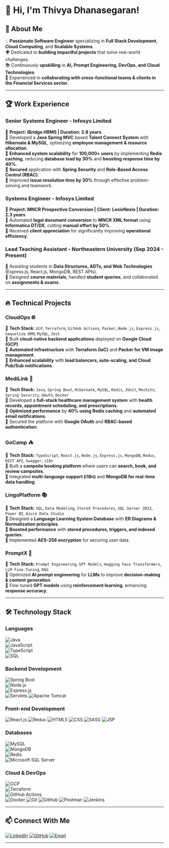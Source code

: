 # 👋 Hi, I'm Thivya Dhanasegaran!

## 🚀 About Me

💡 **Passionate Software Engineer** specializing in **Full Stack Development**, **Cloud Computing**, and **Scalable Systems**.  
🌍 Dedicated to **building impactful projects** that solve real-world challenges.  
📚 Continuously **upskilling** in **AI, Prompt Engineering, DevOps, and Cloud Technologies**.  
👥 Experienced in **collaborating with cross-functional teams & clients in the Financial Services sector**.

---

## 🏆 Work Experience

### **Senior Systems Engineer - Infosys Limited**

📅 **Project: iBridge HRMS | Duration: 2.8 years**  
🔹 Developed a **Java Spring MVC** based **Talent Connect System** with **Hibernate & MySQL**, optimizing **employee management & resource allocation**.  
🔹 **Enhanced system scalability** for **100,000+ users** by implementing **Redis caching**, reducing **database load by 30%** and **boosting response time by 40%**.  
🔹 **Secured** application with **Spring Security** and **Role-Based Access Control (RBAC)**.  
🔹 Improved **issue resolution time by 30%** through effective problem-solving and teamwork.

### **Systems Engineer - Infosys Limited**

📅 **Project: MNCR Prospective Conversion | Client: LexisNexis | Duration: 2.3 years**  
🔹 Automated **legal document conversion** to **MNCR XML format** using **Informatica DT/DX**, cutting **manual effort by 50%**.  
🔹 Received **client appreciation** for significantly improving **operational efficiency**.

### **Lead Teaching Assistant - Northeastern University (Sep 2024 - Present)**

📅 Assisting students in **Data Structures, ADTs, and Web Technologies** (Express.js, React.js, MongoDB, REST APIs).  
🔹 Designed **course materials**, handled **student queries**, and collaborated on **assignments & exams**.

---

## 🔥 Technical Projects

### **CloudOps** 🌐

🔹 **Tech Stack:** `GCP`, `Terraform`, `GitHub Actions`, `Packer`, `Node.js`, `Express.js`, `Sequelize ORM`, `MySQL`, `Jest`  
🔹 Built **cloud-native backend applications** deployed on **Google Cloud (GCP)**.  
🔹 **Automated infrastructure** with **Terraform (IaC)** and **Packer for VM image management**.  
🔹 **Enhanced scalability** with **load balancers, auto-scaling, and Cloud Pub/Sub notifications**.

### **MediLink** 🏥

🔹 **Tech Stack:** `Java`, `Spring Boot`, `Hibernate`, `MySQL`, `Redis`, `JUnit`, `Mockito`, `Spring Security`, `OAuth`, `Docker`  
🔹 Developed a **full-stack healthcare management system** with **health records, appointment scheduling, and prescriptions**.  
🔹 **Optimized performance** by **40% using Redis caching** and **automated email notifications**.  
🔹 Secured the platform with **Google OAuth** and **RBAC-based authentication**.

### **GoCamp** ⛺

🔹 **Tech Stack:** `TypeScript`, `React.js`, `Node.js`, `Express.js`, `MongoDB`, `Redux`, `REST API`, `Swagger`, `i18n`  
🔹 Built a **campsite booking platform** where users can **search, book, and review campsites**.  
🔹 Integrated **multi-language support (i18n)** and **MongoDB for real-time data handling**.

### **LingoPlatform** 📚

🔹 **Tech Stack:** `SQL`, `Data Modeling`, `Stored Procedures`, `SQL Server 2022`, `Power BI`, `Azure Data Studio`  
🔹 Designed a **Language Learning System Database** with **ER Diagrams & Normalization principles**.  
🔹 **Boosted performance** with **stored procedures, triggers, and indexed queries**.  
🔹 Implemented **AES-256 encryption** for securing user data.

### **PromptX** 🤖

🔹 **Tech Stack:** `Prompt Engineering`, `GPT Models`, `Hugging Face Transformers`, `LLM Fine-Tuning`, `RAG`  
🔹 Optimized **AI prompt engineering** for **LLMs** to improve **decision-making & content generation**.  
🔹 Fine-tuned **GPT models** using **reinforcement learning**, enhancing **response accuracy**.

---

## 🛠 Technology Stack

### **Languages**

![Java](https://img.shields.io/badge/Java-007396?style=flat&logo=java&logoColor=white)  
![JavaScript](https://img.shields.io/badge/JavaScript-F7DF1E?style=flat&logo=javascript&logoColor=black)  
![TypeScript](https://img.shields.io/badge/TypeScript-007ACC?style=flat&logo=typescript&logoColor=white)  
![SQL](https://img.shields.io/badge/SQL-003B57?style=flat&logo=sql&logoColor=white)

### **Backend Development**

![Spring Boot](https://img.shields.io/badge/Spring_Boot-6DB33F?style=flat&logo=spring-boot&logoColor=white)  
![Node.js](https://img.shields.io/badge/Node.js-43853D?style=flat&logo=node.js&logoColor=white)  
![Express.js](https://img.shields.io/badge/Express.js-000000?style=flat&logo=express&logoColor=white)  
![Servlets](https://img.shields.io/badge/Servlets-007396?style=for-the-badge&logo=java&logoColor=white)
![Apache Tomcat](https://img.shields.io/badge/Apache_Tomcat-F8DC75?style=for-the-badge&logo=apache&logoColor=black)

### Front-end Development

![React.js](https://img.shields.io/badge/React-61DAFB?style=for-the-badge&logo=react&logoColor=black)
![Redux](https://img.shields.io/badge/Redux-764ABC?style=for-the-badge&logo=redux&logoColor=white)
![HTML5](https://img.shields.io/badge/HTML5-E34F26?style=for-the-badge&logo=html5&logoColor=white)
![CSS](https://img.shields.io/badge/CSS3-1572B6?style=for-the-badge&logo=css3&logoColor=white)
![SASS](https://img.shields.io/badge/Sass-CC6699?style=for-the-badge&logo=sass&logoColor=white)
![JSP](https://img.shields.io/badge/JSP-007396?style=for-the-badge&logo=java&logoColor=white)

### **Databases**

![MySQL](https://img.shields.io/badge/MySQL-4479A1?style=flat&logo=mysql&logoColor=white)  
![MongoDB](https://img.shields.io/badge/MongoDB-47A248?style=flat&logo=mongodb&logoColor=white)  
![Redis](https://img.shields.io/badge/Redis-DC382D?style=flat&logo=redis&logoColor=white)  
![Microsoft SQL Server](https://img.shields.io/badge/Microsoft_SQL_Server-CC2927?style=for-the-badge&logo=microsoft-sql-server&logoColor=white)

### **Cloud & DevOps**

![GCP](https://img.shields.io/badge/GCP-4285F4?style=flat&logo=google-cloud&logoColor=white)  
![Terraform](https://img.shields.io/badge/Terraform-7B42BC?style=flat&logo=terraform&logoColor=white)  
![GitHub Actions](https://img.shields.io/badge/GitHub_Actions-2088FF?style=flat&logo=github-actions&logoColor=white)  
![Docker](https://img.shields.io/badge/Docker-2496ED?style=flat&logo=docker&logoColor=white)
![Git](https://img.shields.io/badge/Git-F05032?style=for-the-badge&logo=git&logoColor=white)
![GitHub](https://img.shields.io/badge/GitHub-181717?style=for-the-badge&logo=github&logoColor=white)
![Postman](https://img.shields.io/badge/Postman-FF6C37?style=for-the-badge&logo=postman&logoColor=white)
![Jenkins](https://img.shields.io/badge/Jenkins-D24939?style=for-the-badge&logo=jenkins&logoColor=white)

---

## 📫 Connect With Me

[![LinkedIn](https://img.shields.io/badge/LinkedIn-blue?style=for-the-badge&logo=linkedin)](https://linkedin.com/in/thivyadhanasegaran) [![GitHub](https://img.shields.io/badge/GitHub-black?style=for-the-badge&logo=github)](https://github.com/Thivyadhanasegaran) [![Email](https://img.shields.io/badge/Email-red?style=for-the-badge&logo=gmail)](mailto:dhanasegaran.t@northeastern.edu)

---
